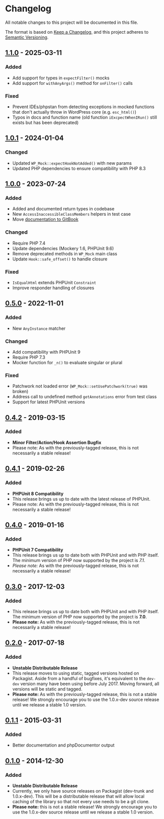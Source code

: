 # Changelog

All notable changes to this project will be documented in this file.

The format is based on [Keep a Changelog](https://keepachangelog.com/en/1.0.0/), and this project adheres to [Semantic Versioning](https://semver.org/spec/v2.0.0.html).

## [1.1.0](https://github.com/10up/wp_mock/compare/1.0.1...1.1.0) - 2025-03-11
### Added
- Add support for types in `expectFilter()` mocks
- Add support for `withAnyArgs()` method for `onFilter()` calls

### Fixed
- Prevent IDEs/phpstan from detecting exceptions in mocked functions that don't actually throw in WordPress core (e.g. `esc_html()`)  
- Typos in docs and function name (old function `iExcpectWhenIRun()` still exists but has been deprecated)

## [1.0.1](https://github.com/10up/wp_mock/compare/1.0.0...1.0.1) - 2024-01-04
### Changed
- Updated `WP_Mock::expectHookNotAdded()` with new params
- Updated PHP dependencies to ensure compatibility with PHP 8.3

## [1.0.0](https://github.com/10up/wp_mock/compare/0.5.0...1.0.0) - 2023-07-24
### Added
- Added and documented return types in codebase
- New `AccessInaccessibleClassMembers` helpers in test case
- Move [documentation to GitBook](https://wp-mock.gitbook.io/documentation/getting-started/introduction)
### Changed
- Require PHP 7.4
- Update dependencies (Mockery 1.6, PHPUnit 9.6)
- Remove deprecated methods in `WP_Mock` main class
- Update `Hook::safe_offset()` to handle closure
### Fixed
- `IsEqualHtml` extends PHPUnit `Constraint`
- Improve responder handling of closures 

## [0.5.0](https://github.com/10up/wp_mock/compare/0.4.2...0.5.0) - 2022-11-01
### Added
- New `AnyInstance` matcher
### Changed
- Add compatibility with PHPUnit 9
- Require PHP 7.3
- Mocker function for `_n()` to evaluate singular or plural
### Fixed
- Patchwork not loaded error (`WP_Mock::setUsePatchwork(true)` was broken)
- Address call to undefined method `getAnnotations` error from test class
- Support for latest PHPUnit versions

## [0.4.2](https://github.com/10up/wp_mock/compare/0.4.2...0.4.1) - 2019-03-15
### Added
- **Minor Filter/Action/Hook Assertion Bugfix**
- Please note: As with the previously-tagged release, this is not necessarily a stable release!

## [0.4.1](https://github.com/10up/wp_mock/compare/0.4.1...0.4.0) - 2019-02-26
### Added
- **PHPUnit 8 Compatibility**
- This release brings us up to date with the latest release of PHPUnit.
- Please note: As with the previously-tagged release, this is not necessarily a stable release!

## [0.4.0](https://github.com/10up/wp_mock/compare/0.4.0...0.3.0) - 2019-01-16
### Added
- **PHPUnit 7 Compatibility**
- This release brings us up to date both with PHPUnit and with PHP itself. The minimum version of PHP now supported by the project is *7.1*.
- *Please note:* As with the previously-tagged release, this is not necessarily a stable release!

## [0.3.0](https://github.com/10up/wp_mock/compare/0.3.0...0.2.0) - 2017-12-03
### Added
- This release brings us up to date both with PHPUnit and with PHP itself. The minimum version of PHP now supported by the project is **7.0**.
- **Please note:** As with the previously-tagged release, this is not necessarily a stable release!

## [0.2.0](https://github.com/10up/wp_mock/compare/0.2.0...0.1.1) - 2017-07-18
### Added
- **Unstable Distributable Release**
- This release moves to using static, tagged versions hosted on Packagist. Aside from a handful of bugfixes, it's equivalent to the `dev-dev` version many have been using before July 2017. Moving forward, all versions will be static and tagged.
- **Please note:** As with the previously-tagged release, this is not a stable release! We strongly encourage you to use the 1.0.x-dev source release until we release a stable 1.0 version.

## [0.1.1](https://github.com/10up/wp_mock/compare/0.1.1...0.1.0) - 2015-03-31
### Added
- Better documentation and phpDocumentor output

## [0.1.0](https://github.com/10up/wp_mock/commit/3529a7bcc79d196b2850d15b92b94153b0b871a4) - 2014-12-30
### Added
- **Unstable Distributable Release**
- Currently, we only have source releases on Packagist (dev-trunk and 1.0.x-dev). This will be a distributable release that will allow local caching of the library so that not every use needs to be a git clone.
- **Please note:** this is not a stable release! We strongly encourage you to use the 1.0.x-dev source release until we release a stable 1.0 version.

[Unreleased]: https://github.com/10up/wp_mock/compare/trunk...develop
[0.4.2]: https://github.com/10up/wp_mock/compare/0.4.1...0.4.2
[0.4.1]: https://github.com/10up/wp_mock/compare/0.4.0...0.4.1
[0.4.0]: https://github.com/10up/wp_mock/compare/0.3.0...0.4.0
[0.3.0]: https://github.com/10up/wp_mock/compare/0.2.0...0.3.0
[0.2.0]: https://github.com/10up/wp_mock/compare/0.1.1...0.2.0
[0.1.1]: https://github.com/10up/wp_mock/compare/0.1.0...0.1.1
[0.1.0]: https://github.com/10up/wp_mock/commit/3529a7bcc79d196b2850d15b92b94153b0b871a4
